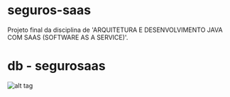 # seguros-saas

Projeto final da disciplina de 'ARQUITETURA E DESENVOLVIMENTO JAVA COM SAAS (SOFTWARE AS A SERVICE)'.

# db - segurosaas
![alt tag](https://raw.githubusercontent.com/juliodasilv/seguros-saas/master/files/mer.png)